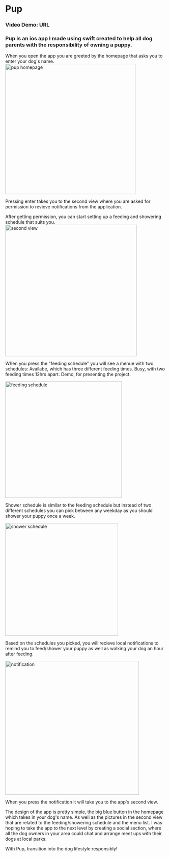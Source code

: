 # Pup
### Video Demo: URL
### Pup is an ios app I made using swift created to help all dog parents with the responsibility of owning a puppy.

When you open the app you are greeted by the homepage that asks you to enter your dog's name.
<img width="409" alt="pup homepage" src="https://user-images.githubusercontent.com/92101356/154273559-74b510e3-7746-484b-b516-3047f65cd98e.png">

Pressing enter takes you to the second view where you are asked for permission to revieve notifications from the application.

After getting permission, you can start setting up a feeding and showering schedule that suits you.
<img width="413" alt="second view" src="https://user-images.githubusercontent.com/92101356/154274254-d05430c7-0823-4709-aab8-26a091f49cc0.png">

When you press the "feeding schedule" you will see a menue with two schedules: Availabe, which has three different feeding times. Busy, with two feeding times 12hrs apart. Demo, for presenting the project.

<img width="366" alt="feeding schedule" src="https://user-images.githubusercontent.com/92101356/154275117-f0c0420b-34e5-49c6-9ec5-1ce97787bc53.png">

Shower schedule is similar to the feeding schedule but instead of two different schedules you can pick between any weekday as you should shower your puppy once a week.

<img width="354" alt="shower schedule" src="https://user-images.githubusercontent.com/92101356/154275490-cca0be43-95a7-48e7-a5e0-497c8a1a7c14.png">

Based on the schedules you picked, you will recieve local notifications to remind you to feed/shower your puppy as well as walking your dog an hour after feeding.

<img width="420" alt="notification" src="https://user-images.githubusercontent.com/92101356/154276175-3ba86cca-f5c3-44ec-a19b-07a9b1f1fe0b.png">

When you press the notification it will take you to the app's second view.

The design of the app is pretty simple, the big blue button in the homepage which takes in your dog's name. As well as the pictures in the second view that are related to the feeding/showering schedule and the menu list.
I was hoping to take the app to the next level by creating a social section, where all the dog owners in your area could chat and arrange meet ups with their dogs at local parks.

With Pup, transition into the dog lifestyle responsibly!

